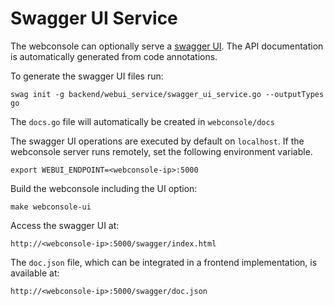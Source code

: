 <!--
SPDX-License-Identifier: Apache-2.0
Copyright 2024 Canonical Ltd.
-->

# Swagger UI Service

The webconsole can optionally serve a [swagger UI](https://github.com/swaggo/swag).
The API documentation is automatically generated from code annotations.

To generate the swagger UI files run:
```
swag init -g backend/webui_service/swagger_ui_service.go --outputTypes go
```
The `docs.go` file will automatically be created in `webconsole/docs`

The swagger UI operations are executed by default on `localhost`. If the webconsole server runs remotely, set the following environment variable.
```
export WEBUI_ENDPOINT=<webconsole-ip>:5000
```
Build the webconsole including the UI option:
```
make webconsole-ui
```
Access the swagger UI at:
```
http://<webconsole-ip>:5000/swagger/index.html
```
The `doc.json` file, which can be integrated in a frontend implementation, is available at:
```
http://<webconsole-ip>:5000/swagger/doc.json
```